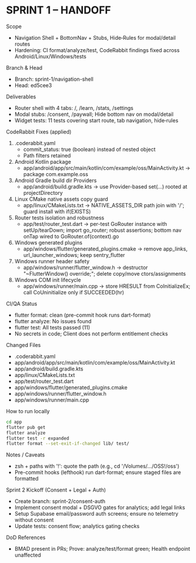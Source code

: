 # SPRINT 1 – HANDOFF

Scope
- Navigation Shell + BottomNav + Stubs, Hide‑Rules for modal/detail routes
- Hardening: CI format/analyze/test, CodeRabbit findings fixed across Android/Linux/Windows/tests

Branch & Head
- Branch: sprint-1/navigation-shell
- Head: ed5cee3

Deliverables
- Router shell with 4 tabs: /, /learn, /stats, /settings
- Modal stubs: /consent, /paywall; Hide bottom nav on modal/detail
- Widget tests: 11 tests covering start route, tab navigation, hide‑rules

CodeRabbit Fixes (applied)
1) .coderabbit.yaml
   - commit_status: true (boolean) instead of nested object
   - Path filters retained
2) Android Kotlin package
   - app/android/app/src/main/kotlin/com/example/oss/MainActivity.kt → package com.example.oss
3) Android Gradle build dir Providers
   - app/android/build.gradle.kts → use Provider-based set(...) rooted at projectDirectory
4) Linux CMake native assets copy guard
   - app/linux/CMakeLists.txt → NATIVE_ASSETS_DIR path join with '/'; guard install with if(EXISTS)
5) Router tests isolation and robustness
   - app/test/router_test.dart → per-test GoRouter instance with setUp/tearDown; import go_router; robust assertions; bottom nav onTap wired to GoRouter.of(context).go
6) Windows generated plugins
   - app/windows/flutter/generated_plugins.cmake → remove app_links, url_launcher_windows; keep sentry_flutter
7) Windows runner header safety
   - app/windows/runner/flutter_window.h → destructor "~FlutterWindow() override;"; delete copy/move ctors/assignments
8) Windows COM init lifecycle
   - app/windows/runner/main.cpp → store HRESULT from CoInitializeEx; call CoUninitialize only if SUCCEEDED(hr)

CI/QA Status
- flutter format: clean (pre-commit hook runs dart-format)
- flutter analyze: No issues found
- flutter test: All tests passed (11)
- No secrets in code; Client does not perform entitlement checks

Changed Files
- .coderabbit.yaml
- app/android/app/src/main/kotlin/com/example/oss/MainActivity.kt
- app/android/build.gradle.kts
- app/linux/CMakeLists.txt
- app/test/router_test.dart
- app/windows/flutter/generated_plugins.cmake
- app/windows/runner/flutter_window.h
- app/windows/runner/main.cpp

How to run locally

```bash path=null start=null
cd app
flutter pub get
flutter analyze
flutter test -r expanded
flutter format --set-exit-if-changed lib/ test/
```

Notes / Caveats
- zsh + paths with '!': quote the path (e.g., cd '/Volumes/…/OSS!/oss')
- Pre-commit hooks (lefthook) run dart-format; ensure staged files are formatted

Sprint 2 Kickoff (Consent + Legal + Auth)
- Create branch: sprint-2/consent-auth
- Implement consent modal + DSGVO gates for analytics; add legal links
- Setup Supabase email/password auth screens; ensure no telemetry without consent
- Update tests: consent flow; analytics gating checks

DoD References
- BMAD present in PRs; Prove: analyze/test/format green; Health endpoint unaffected

